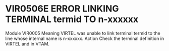 # VIR0506E ERROR LINKING TERMINAL termid TO n-xxxxxx
Module
    VIR0005
Meaning
    VIRTEL was unable to link terminal termid to the line whose internal name is n-xxxxxx.
Action
    Check the terminal definition in VIRTEL and in VTAM.
